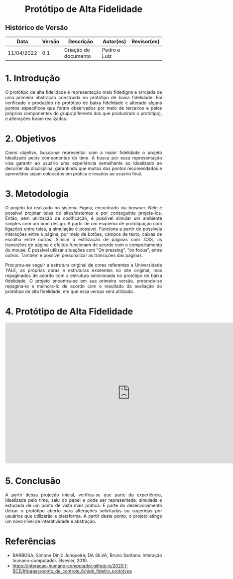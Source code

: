 # <center> Protótipo de Alta Fidelidade 

## Histórico de Versão

| Data       | Versão | Descrição            | Autor(es)             | Revisor(es) |
| ---------- | ------ | -------------------- | --------------------- | ----------- |
| 11/04/2022 | 0.1    | Criação do documento | Pedro e Luiz |       |


<div align="justify">


# 1. Introdução

O protótipo de alta fidelidade é representação mais fidedigna e arrojada de uma primeira abstração construída no protótipo de baixa fidelidade. Foi verificado o produzido no protótipo de baixa fidelidade e alterado alguns pontos específicos que foram observados por meio de terceiros e pelos próprios componentes do grupo(diferente dos que produziram o protótipo), e alterações foram realizadas.

# 2. Objetivos

Como objetivo, busca-se representar com a maior fidelidade o projeto idealizado pelos componentes do time. A busca por essa representação visa garantir ao usuário uma experiência semelhante ao idealizado ao decorrer da discisplina, garantindo que muitos dos pontos recomendados e aprendidos sejam colocados em prática e levados ao usuário final. 

# 3. Metodologia

O projeto foi realizado no sistema Figma, encontrado via browser. Nele é possível projetar telas de sites/sistemas e por conseguinte projeta-los. Então, sem utilização de codificação, é possível simular um ambiente simples com um bom design. A partir de um esquema de prototipação com ligações entre telas, a simulação é possível. Funciona a partir de possíveis interações entre a página, por meio de botões, campos de texto, caixas de escolha entre outras. Similar a estilização de páginas com .CSS, as transições de página e efeitos funcionam de acordo com o comportamento do mouse. É possível utilizar situações com "On pressing", "on focus", entre outros. Também é possível personalizar as transições das páginas.

Procurou-se seguir a estrutura original de cores referentes a Universidade YALE, as próprias obras e estruturas existentes no site original, mas repaginados de acordo com a estrutura selecionada no protótipo de baixa fidelidade. O projeto encontra-se em sua primeira versão, pretende-se repagina-lo e melhora-lo de acordo com o resultado da avaliação do protótipo de alta fidelidade, em que essa versao será utilizada.

# 4. Protótipo de Alta Fidelidade

<iframe style="border: 1px solid rgba(0, 0, 0, 0.1);" width="800" height="450" src="https://www.figma.com/embed?embed_host=share&url=https%3A%2F%2Fwww.figma.com%2Fproto%2FLdrsaLhvngWIcaSNOxoYvT%2Flandpage_teste%3Fnode-id%3D4%253A3%26scaling%3Dscale-down%26page-id%3D0%253A1%26starting-point-node-id%3D4%253A3" allowfullscreen></iframe>





# 5. Conclusão

A partir dessa projeção inicial, verifica-se que parte da experiência, idealizada pelo time, saiu do papel e pode ser representada, simulada e estudada de um ponto de vista mais prática. É parte do desenvolvimento deixar o protótipo aberto para alterações solicitadas ou sugeridas por usuários que utilizarão a plataforma. A partir deste ponto, o projeto atinge um novo nível de interatividade e abstração.

# Referências

- BARBOSA, Simone Diniz Junqueira; DA SILVA, Bruno Santana. Interação humano-computador. Elsevier, 2010.
- https://interacao-humano-computador.github.io/2020.1-BCE/#/pages/ponto_de_controle_6/high_fidelity_prototype